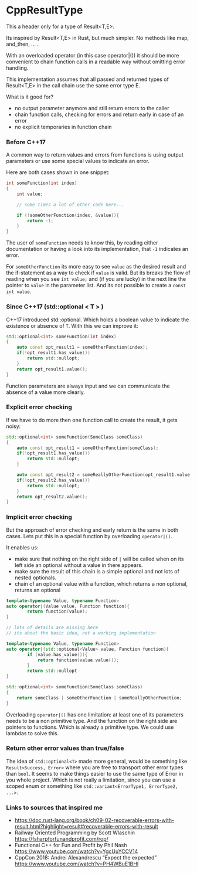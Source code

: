 # CppResultType
This a header only for a type of Result<T,E>.

Its inspired by Result<T,E> in Rust, but much simpler.
No methods like map, and_then, ... .


With an overloaded operator (in this case operator|()) it should be more convenient to chain function calls in a readable way without omitting error handling.

This implementation assumes that all passed and returned types of Result<T,E> in the call chain use the same error type E.

What is it good for?

- no output parameter anymore and still return errors to the caller
- chain function calls, checking for errors and return early in case of an error
- no explicit temporaries in function chain

### Before C++17
A common way to return values and errors from functions is using output parameters or use some special values to indicate an error.

Here are both cases shown in one snippet:
```c++
int someFunction(int index)
{
    int value;

    // some times a lot of other code here...

    if (!someOtherFunction(index, &value)){
        return -1;
    }
}
```
The user of ```someFunction``` needs to know this, by reading either documentation or having a look into its implementation, that ```-1``` indicates an error.

For ```someOtherFunction``` its more easy to see ```value``` as the desired result and the if-statement as a way to check if ```value``` is valid.
But its breaks the flow of reading when you see ```int value;``` and (if you are lucky) in the next line the pointer to ```value``` in the parameter list.
And its not possible to create a ```const int value```.

### Since C++17 (std::optional < T > )

C++17 introduced std::optional<T>. Which holds a boolean value to indicate the existence or absence of ```T```. With this we can improve it:
```c++
std::optional<int> someFunction(int index)
{
    auto const opt_result1 = someOtherFunction(index);
    if(!opt_result1.has_value())
        return std::nullopt;
    }
    return opt_result1.value();
}
```
Function parameters are always input and we can communicate the absence of a value more clearly.

### Explicit error checking

If we have to do more then one function call to create the result, it gets noisy:

```c++
std::optional<int> someFunction(SomeClass someClass)
{
    auto const opt_result1 = someOtherFunction(someClass);
    if(!opt_result1.has_value())
        return std::nullopt;
    }

    auto const opt_result2 = someReallyOtherFunction(opt_result1.value());
    if(!opt_result2.has_value())
        return std::nullopt;
    }
    return opt_result2.value();
}
```
### Implicit error checking
But the approach of error checking and early return is the same in both cases.
Lets put this in a special function by overloading ```operator|()```.

It enables us:
- make sure that nothing on the right side of ```|``` will be called when on its left side an optional without a value in there appears.
- make sure the result of this chain is a simple optional and not lots of nested optionals.
- chain of an optional value with a function, which returns a non optional, returns an optional 
```c++
template<typename Value, typename Function>
auto operator|(Value value, Function function){
        return function(value);
}

// lots of details are missing here
// its about the basic idea, not a working implementation

template<typename Value, typename Function>
auto operator|(std::optional<Value> value, Function function){
        if (value.has_value()){
            return function(value.value());
        }
        return std::nullopt
}

std::optional<int> someFunction(SomeClass someClass)
{
    return someClass | someOtherFunction | someReallyOtherFunction;
}

```
Overloading ```operator|()``` has one limitation: at least one of its parameters needs to be a non primitive type. And the function on the right side are pointers to functions. Which is already a primitive type.
We could use lambdas to solve this.

### Return other error values than true/false

The idea of ```std::optional<T>``` made more general, would be something like
```Result<Success, Error>``` where you are free to transport other error types than ```bool```.
It seems to make things easier to use the same type of Error in you whole project.
Which is not really a limitation, since you can use a scoped enum or something like ```std::variant<ErrorType1, ErrorType2, ...>```.


### Links to sources that inspired me

- https://doc.rust-lang.org/book/ch09-02-recoverable-errors-with-result.html?highlight=result#recoverable-errors-with-result
- Railway Oriented Programming by Scott Wlaschin https://fsharpforfunandprofit.com/rop/
- Functional C++ for Fun and Profit by Phil Nash https://www.youtube.com/watch?v=YgcUuYCCV14
- CppCon 2018: Andrei Alexandrescu “Expect the expected” https://www.youtube.com/watch?v=PH4WBuE1BHI
 